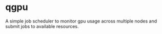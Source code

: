 # qgpu

A simple job scheduler to monitor gpu usage across multiple nodes and submit jobs to available resources.
